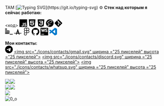 TAM<!-- ![Привет](https://media1.giphy.com/media/XCxjzveGa47DOd8zuq/giphy.gif?cid=790b7611de029813e7755f93b988cc32a1f523ea712b7a8b&rid=giphy.gif&ct=g)     -->
[![Typing SVG](https://readme-typing-svg.herokuapp.com?color=%e1fd2c&lines=Привет,заходи.Я+RUS+студент+WEB+plus+👋!)](https://git.io/typing-svg)    
⚙️ **Стек над которым я сейчас работаю:**    

<код>
<img width="25" height="25" src="./icons/tech/js.svg" alt="JavaScript">
<img width="25" height="25" src="./icons/tech/html5.svg" alt="html5">
<img width="25" height="25" src="./icons/tech/css.svg" alt="css">
<img width="25" height="25" src="./icons/tech/sass.svg" alt="sass">
<img width="25" height="25" src="./icons/tech/git.svg" alt="git">    
<img width="25" height="25" src="./icons/tech/bem.svg" alt="bem">
<img width="25" height="25" src="./icons/tech/autoprefixer.svg" alt="autoprefixer">
<img width="25" height="25" src="./icons/tech/figma.svg" alt="figma">
<img width="25" height="25" src="./icons/tech/github.svg" alt="github">
<img width="25" height="25" src="./icons/tech/ws.svg" alt="ws">
<img width="25" height="25" src="./icons/tech/vsc.svg" alt="vsc">
</code>    

**Мои контакты:**    
[<img src="./icons/contacts/telegram.svg" width="25px" height="25px">](https://t.me/RUS29TAM )
[<img src="./icons/contacts/gmail.svg" ширина ="25 пикселей" высота ="25 пикселей">](mailto:g9212922232@gmail.com )
[<img src="./icons/contacts/discord.svg" ширина ="25 пикселей" высота ="25 пикселей">](https://discordapp.com/users/375374301362257920/ )
[<img src="./icons/contacts/whatsup.svg" ширина ="25 пикселей" высота ="25 пикселей">](tel:+79212922232 )


![](https://github-profile-summary-cards.vercel.app/api/cards/most-commit-language?username=RUS29TAM&theme=solarized_dark)![](https://github-profile-summary-cards.vercel.app/api/cards/repos-per-language?username=RUS29TAM&theme=solarized_dark)    
![](https://github-profile-summary-cards.vercel.app/api/cards/stats?username=RUS29TAM&theme=solarized_dark)![](https://github-profile-summary-cards.vercel.app/api/cards/productive-time?username=RUS29TAM&theme=solarized_dark)    
![](https://github-profile-summary-cards.vercel.app/api/cards/profile-details?username=RUS29TAM&theme=solarized_dark)    
![0_о](https://komarev.com/ghpvc/?username=RUS29TAM)    

<!--
**RUS29TAM/RUS29TAM** is a ✨ _special_ ✨ repository because its `README.md` (this file) appears on your GitHub profile.

Here are some ideas to get you started:

- 🔭 I’m currently working on ...
- 🌱 I’m currently learning ...
- 👯 I’m looking to collaborate on ...
- 🤔 I’m looking for help with ...
- 💬 Ask me about ...
- 📫 How to reach me: ...
- 😄 Pronouns: ...
- ⚡ Fun fact: ...
-->
